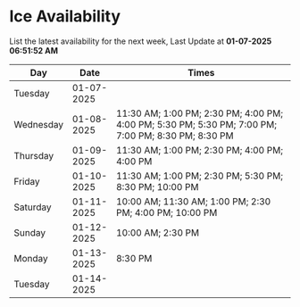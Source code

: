 # Ice Availability

List the latest availability for the next week, Last Update at **01-07-2025 06:51:52 AM**

| Day         | Date        | Times       |
| ----------- | ----------- | ----------- |
|Tuesday|01-07-2025||
|Wednesday|01-08-2025|11:30 AM; 1:00 PM; 2:30 PM; 4:00 PM; 4:00 PM; 5:30 PM; 5:30 PM; 7:00 PM; 7:00 PM; 8:30 PM; 8:30 PM|
|Thursday|01-09-2025|11:30 AM; 1:00 PM; 2:30 PM; 4:00 PM; 4:00 PM|
|Friday|01-10-2025|11:30 AM; 1:00 PM; 2:30 PM; 5:30 PM; 8:30 PM; 10:00 PM|
|Saturday|01-11-2025|10:00 AM; 11:30 AM; 1:00 PM; 2:30 PM; 4:00 PM; 10:00 PM|
|Sunday|01-12-2025|10:00 AM; 2:30 PM|
|Monday|01-13-2025|8:30 PM|
|Tuesday|01-14-2025||

